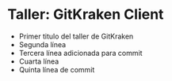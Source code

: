 # Taller: GitKraken Client

- Primer titulo del taller de GitKraken
- Segunda línea
- Tercera línea adicionada para commit
- Cuarta línea
- Quinta línea de commit
